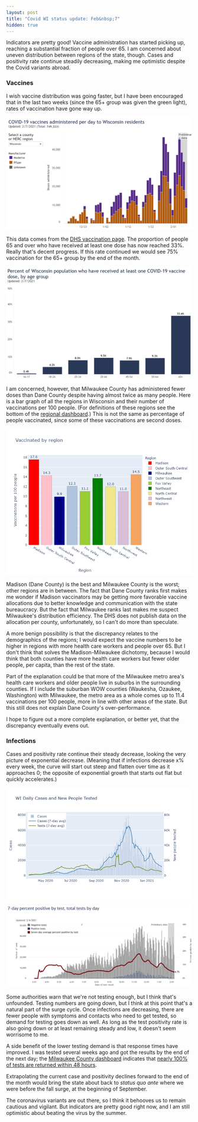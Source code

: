 ```yaml
---
layout: post
title: "Covid WI status update: Feb&nbsp;7"
hidden: true
---
```

 
Indicators are pretty good! Vaccine administration has started picking up, reaching a substantial fraction of people over 65. I am concerned about uneven distribution between regions of the state, though. Cases and positivity rate continue steadily decreasing, making me optimistic despite the Covid variants abroad.

### Vaccines
I wish vaccine distribution was going faster, but I have been encouraged that in the last two weeks (since the 65+ group was given the green light), rates of vaccination have gone way up.

![DHS vaccination plot](../assets/DHS-Vaccination-Date_2021-02-07.png)

This data comes from the [DHS vaccination page](https://www.dhs.wisconsin.gov/covid-19/vaccine-data.htm). The proportion of people 65 and over who have received at least one dose has now reached 33%. Really that's decent progress. If this rate continued we would see 75% vaccination for the 65+ group by the end of the month.

![DHS vaccinations by age](../assets/DHS-Vaccination-Age_2021-02-07.png)

I am concerned, however, that Milwaukee County has administered fewer doses than Dane County despite having almost twice as many people. Here is a bar graph of all the regions in Wisconsin and their number of vaccinations per 100 people. (For definitions of these regions see the bottom of the [regional dashboard](../dashboard/regional.md).) This is not the same as percentage of people vaccinated, since some of these vaccinations are second doses.

![Vaccinations per capita by region](../assets/Vaccination-Region.png)

Madison (Dane County) is the best and Milwaukee County is the worst; other regions are in between. The fact that Dane County ranks first makes me wonder if Madison vaccinators may be getting more favorable vaccine allocations due to better knowledge and communication with the state bureaucracy. But the fact that Milwaukee ranks last makes me suspect Milwaukee's distribution efficiency. The DHS does not publish data on the allocation per county, unfortunately, so I can't do more than speculate.

A more benign possibility is that the discrepancy relates to the demographics of the regions; I would expect the vaccine numbers to be higher in regions with more health care workers and people over 65. But I don't think that solves the Madison-Milwaukee dichotomy, because I would think that both counties have more health care workers but fewer older people, per capita, than the rest of the state. 

Part of the explanation could be that more of the Milwaukee metro area's health care workers and older people live in suburbs in the surrounding counties. If I include the suburban WOW counties (Waukesha, Ozaukee, Washington) with Milwaukee, the metro area as a whole comes up to 11.4 vaccinations per 100 people, more in line with other areas of the state. But this still does not explain Dane County's over-performance.

I hope to figure out a more complete explanation, or better yet, that the discrepancy eventually evens out.

### Infections
Cases and positivity rate continue their steady decrease, looking the very picture of exponential decrease. (Meaning that if infections decrease x% every week, the curve will start out steep and flatten over time as it approaches 0; the opposite of exponential growth that starts out flat but quickly accelerates.)

![Cases](../assets/Cases-Tests-WI_2021-02-06.png)

![DHS positivity rate](../assets/DHS-Positivity_2021-02-06.png)

Some authorities warn that we're not testing enough, but I think that's unfounded. Testing numbers are going down, but I think at this point that's a natural part of the surge cycle. Once infections are decreasing, there are fewer people with symptoms and contacts who need to get tested, so demand for testing goes down as well. As long as the test positivity rate is also going down or at least remaining steady and low, it doesn't seem worrisome to me.

A side benefit of the lower testing demand is that response times have improved. I was tested several weeks ago and got the results by the end of the next day; the [Milwaukee County dashboard](https://mcoem.maps.arcgis.com/apps/opsdashboard/index.html#/018eedbe075046779b8062b5fe1055bf) indicates that [nearly 100% of tests are returned within 48 hours](../assets/MkeCounty-TestReturn_2021-02-05.png).

Extrapolating the current case and positivity declines forward to the end of the month would bring the state about back to *status quo ante* where we were before the fall surge, at the beginning of September.

The coronavirus variants are out there, so I think it behooves us to remain cautious and vigilant. But indicators are pretty good right now, and I am still optimistic about beating the virus by the summer. 
